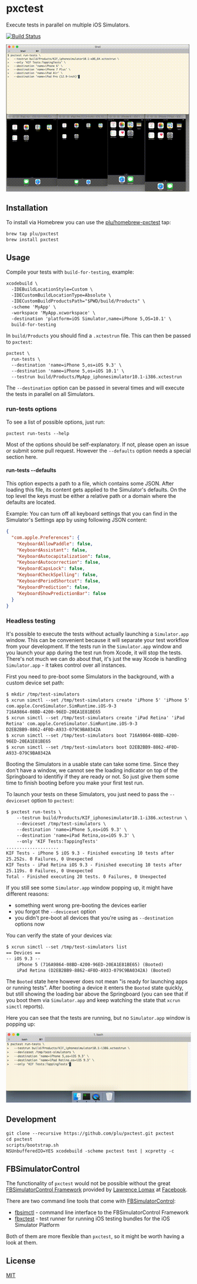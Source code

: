 # pxctest

Execute tests in parallel on multiple iOS Simulators.

[![Build Status](https://travis-ci.org/plu/pxctest.svg?branch=master)](https://travis-ci.org/plu/pxctest)

![screencast](static/screencast.gif?raw=true "screencast")

## Installation

To install via Homebrew you can use the [plu/homebrew-pxctest](https://github.com/plu/homebrew-pxctest) tap:

```shell
brew tap plu/pxctest
brew install pxctest
```

## Usage

Compile your tests with `build-for-testing`, example:

```shell
xcodebuild \
  -IDEBuildLocationStyle=Custom \
  -IDECustomBuildLocationType=Absolute \
  -IDECustomBuildProductsPath="$PWD/build/Products" \
  -scheme 'MyApp' \
  -workspace 'MyApp.xcworkspace' \
  -destination 'platform=iOS Simulator,name=iPhone 5,OS=10.1' \
  build-for-testing
```

In `build/Products` you should find a `.xctestrun` file. This can then be passed to `pxctest`:

```shell
pxctest \
  run-tests \
  --destination 'name=iPhone 5,os=iOS 9.3' \
  --destination 'name=iPhone 5,os=iOS 10.1' \
  --testrun build/Products/MyApp_iphonesimulator10.1-i386.xctestrun
```

The `--destination` option can be passed in several times and will execute the tests in parallel on all Simulators.

### run-tests options

To see a list of possible options, just run:

```shell
pxctest run-tests --help
```

Most of the options should be self-explanatory. If not, please open an issue or submit some pull request. However the `--defaults` option needs a special section here.

#### run-tests --defaults

This option expects a path to a file, which contains some JSON. After loading this file, its content gets applied to the Simulator's defaults. On the top level the keys must be either a relative path or a domain where the defaults are located.

Example: You can turn off all keyboard settings that you can find in the Simulator's Settings app by using following JSON content:

```json
{
  "com.apple.Preferences": {
    "KeyboardAllowPaddle": false,
    "KeyboardAssistant": false,
    "KeyboardAutocapitalization": false,
    "KeyboardAutocorrection": false,
    "KeyboardCapsLock": false,
    "KeyboardCheckSpelling": false,
    "KeyboardPeriodShortcut": false,
    "KeyboardPrediction": false,
    "KeyboardShowPredictionBar": false
  }
}
```

### Headless testing

It's possible to execute the tests without actually launching a `Simulator.app` window. This can be convenient because it will separate your test workflow from your development. If the tests run in the `Simulator.app` window and you launch your app during the test run from Xcode, it will stop the tests. There's not much we can do about that, it's just the way Xcode is handling `Simulator.app` - it takes control over all instances.

First you need to pre-boot some Simulators in the background, with a custom device set path:

```shell
$ mkdir /tmp/test-simulators
$ xcrun simctl --set /tmp/test-simulators create 'iPhone 5' 'iPhone 5' com.apple.CoreSimulator.SimRuntime.iOS-9-3
716A9864-08BD-4200-96ED-20EA1E81BE65
$ xcrun simctl --set /tmp/test-simulators create 'iPad Retina' 'iPad Retina' com.apple.CoreSimulator.SimRuntime.iOS-9-3
D2EB2BB9-8862-4F0D-A933-079C9BA0342A
$ xcrun simctl --set /tmp/test-simulators boot 716A9864-08BD-4200-96ED-20EA1E81BE65
$ xcrun simctl --set /tmp/test-simulators boot D2EB2BB9-8862-4F0D-A933-079C9BA0342A
```

Booting the Simulators in a usable state can take some time. Since they don't have a window, we cannot see the loading indicator on top of the Springboard to identifiy if they are ready or not. So just give them some time to finish booting before you make your first test run.

To launch your tests on these Simulators, you just need to pass the `--deviceset` option to `pxctest`:

```shell
$ pxctest run-tests \
    --testrun build/Products/KIF_iphonesimulator10.1-i386.xctestrun \
    --deviceset /tmp/test-simulators \
    --destination 'name=iPhone 5,os=iOS 9.3' \
    --destination 'name=iPad Retina,os=iOS 9.3' \
    --only 'KIF Tests:TappingTests'
....................
KIF Tests - iPhone 5 iOS 9.3 - Finished executing 10 tests after 25.252s. 0 Failures, 0 Unexpected
KIF Tests - iPad Retina iOS 9.3 - Finished executing 10 tests after 25.119s. 0 Failures, 0 Unexpected
Total - Finished executing 20 tests. 0 Failures, 0 Unexpected
```

If you still see some `Simulator.app` window popping up, it might have different reasons:

* something went wrong pre-booting the devices earlier
* you forgot the `--deviceset` option
* you didn't pre-boot all devices that you're using as `--destination` options now

You can verify the state of your devices via:

```shell
$ xcrun simctl --set /tmp/test-simulators list
== Devices ==
-- iOS 9.3 --
    iPhone 5 (716A9864-08BD-4200-96ED-20EA1E81BE65) (Booted)
    iPad Retina (D2EB2BB9-8862-4F0D-A933-079C9BA0342A) (Booted)
```

The `Booted` state here however does not mean "is ready for launching apps or running tests". After booting a device it enters the `Booted` state quickly, but still showing the loading bar above the Springboard (you can see that if you boot them via `Simulator.app` and keep watching the state that `xcrun simctl` reports).

Here you can see that the tests are running, but no `Simulator.app` window is popping up:

![headless_screencast](static/headless_screencast.gif?raw=true "headless screencast")

## Development

```shell
git clone --recursive https://github.com/plu/pxctest.git pxctest
cd pxctest
scripts/bootstrap.sh
NSUnbufferedIO=YES xcodebuild -scheme pxctest test | xcpretty -c
```

## FBSimulatorControl

The functionality of `pxctest` would not be possible without the
great [FBSimulatorControl Framework](https://github.com/facebook/FBSimulatorControl)
provided by [Lawrence Lomax](https://github.com/lawrencelomax) at
[Facebook](https://github.com/facebook).

There are two command line tools that come with [FBSimulatorControl](https://github.com/facebook/FBSimulatorControl):

* [fbsimctl](https://github.com/facebook/FBSimulatorControl/tree/master/fbsimctl) - command line interface to the FBSimulatorControl Framework
* [fbxctest](https://github.com/facebook/FBSimulatorControl/tree/master/fbxctest) - test runner for running iOS testing bundles for the iOS Simulator Platform

Both of them are more flexible than `pxctest`, so it might be worth having a look at them.

## License

[MIT](LICENSE)
